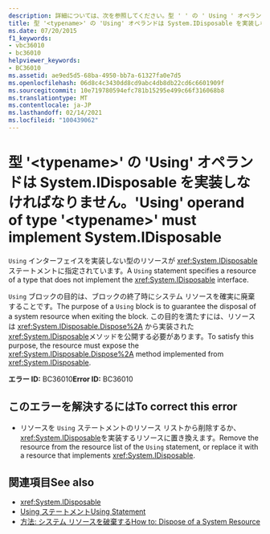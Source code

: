 ```yaml
---
description: 詳細については、次を参照してください。型 ' ' の ' Using ' オペランドは、system.object を <typename> 実装しなければなりません
title: 型 '<typename>' の 'Using' オペランドは System.IDisposable を実装しなければなりません。
ms.date: 07/20/2015
f1_keywords:
- vbc36010
- bc36010
helpviewer_keywords:
- BC36010
ms.assetid: ae9ed5d5-68ba-4950-bb7a-61327fa0e7d5
ms.openlocfilehash: 06d8c4c3430dd8cd9abc4db8db22cd6c6601909f
ms.sourcegitcommit: 10e719780594efc781b15295e499c66f316068b8
ms.translationtype: MT
ms.contentlocale: ja-JP
ms.lasthandoff: 02/14/2021
ms.locfileid: "100439062"
---
```

# <a name="using-operand-of-type-typename-must-implement-systemidisposable"></a><span data-ttu-id="70df4-103">型 '\<typename>' の 'Using' オペランドは System.IDisposable を実装しなければなりません。</span><span class="sxs-lookup"><span data-stu-id="70df4-103">'Using' operand of type '\<typename>' must implement System.IDisposable</span></span>

<span data-ttu-id="70df4-104">`Using` インターフェイスを実装しない型のリソースが <xref:System.IDisposable> ステートメントに指定されています。</span><span class="sxs-lookup"><span data-stu-id="70df4-104">A `Using` statement specifies a resource of a type that does not implement the <xref:System.IDisposable> interface.</span></span>  
  
 <span data-ttu-id="70df4-105">`Using` ブロックの目的は、ブロックの終了時にシステム リソースを確実に廃棄することです。</span><span class="sxs-lookup"><span data-stu-id="70df4-105">The purpose of a `Using` block is to guarantee the disposal of a system resource when exiting the block.</span></span> <span data-ttu-id="70df4-106">この目的を満たすには、リソースは <xref:System.IDisposable.Dispose%2A> から実装された <xref:System.IDisposable>メソッドを公開する必要があります。</span><span class="sxs-lookup"><span data-stu-id="70df4-106">To satisfy this purpose, the resource must expose the <xref:System.IDisposable.Dispose%2A> method implemented from <xref:System.IDisposable>.</span></span>  
  
 <span data-ttu-id="70df4-107">**エラー ID:** BC36010</span><span class="sxs-lookup"><span data-stu-id="70df4-107">**Error ID:** BC36010</span></span>  
  
## <a name="to-correct-this-error"></a><span data-ttu-id="70df4-108">このエラーを解決するには</span><span class="sxs-lookup"><span data-stu-id="70df4-108">To correct this error</span></span>  
  
- <span data-ttu-id="70df4-109">リソースを `Using` ステートメントのリソース リストから削除するか、 <xref:System.IDisposable>を実装するリソースに置き換えます。</span><span class="sxs-lookup"><span data-stu-id="70df4-109">Remove the resource from the resource list of the `Using` statement, or replace it with a resource that implements <xref:System.IDisposable>.</span></span>  
  
## <a name="see-also"></a><span data-ttu-id="70df4-110">関連項目</span><span class="sxs-lookup"><span data-stu-id="70df4-110">See also</span></span>

- <xref:System.IDisposable>
- [<span data-ttu-id="70df4-111">Using ステートメント</span><span class="sxs-lookup"><span data-stu-id="70df4-111">Using Statement</span></span>](../language-reference/statements/using-statement.md)
- [<span data-ttu-id="70df4-112">方法: システム リソースを破棄する</span><span class="sxs-lookup"><span data-stu-id="70df4-112">How to: Dispose of a System Resource</span></span>](../programming-guide/language-features/control-flow/how-to-dispose-of-a-system-resource.md)

